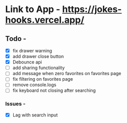 # Link to App - https://jokes-hooks.vercel.app/

## Todo -

- [x] fix drawer warning
- [x] add drawer close button
- [x] Debounce api
- [ ] add sharing functionality
- [ ] add message when zero favorites on favorites page
- [ ] fix filtering on favorites page
- [ ] remove console.logs
- [ ] fix keyboard not closing after searching

### Issues -

- [x] Lag with search input
